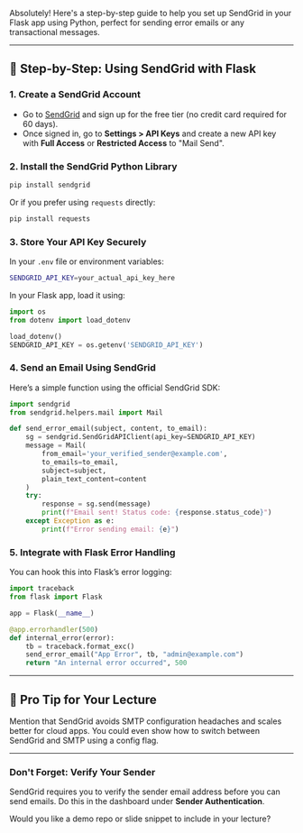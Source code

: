Absolutely! Here's a step-by-step guide to help you set up SendGrid in your Flask app using Python, perfect for sending error emails or any transactional messages.

---

## 🚀 Step-by-Step: Using SendGrid with Flask

### 1. **Create a SendGrid Account**
- Go to [SendGrid](https://sendgrid.com/) and sign up for the free tier (no credit card required for 60 days).
- Once signed in, go to **Settings > API Keys** and create a new API key with **Full Access** or **Restricted Access** to "Mail Send".

### 2. **Install the SendGrid Python Library**
```bash
pip install sendgrid
```

Or if you prefer using `requests` directly:
```bash
pip install requests
```

### 3. **Store Your API Key Securely**
In your `.env` file or environment variables:
```bash
SENDGRID_API_KEY=your_actual_api_key_here
```

In your Flask app, load it using:
```python
import os
from dotenv import load_dotenv

load_dotenv()
SENDGRID_API_KEY = os.getenv('SENDGRID_API_KEY')
```

### 4. **Send an Email Using SendGrid**
Here’s a simple function using the official SendGrid SDK:

```python
import sendgrid
from sendgrid.helpers.mail import Mail

def send_error_email(subject, content, to_email):
    sg = sendgrid.SendGridAPIClient(api_key=SENDGRID_API_KEY)
    message = Mail(
        from_email='your_verified_sender@example.com',
        to_emails=to_email,
        subject=subject,
        plain_text_content=content
    )
    try:
        response = sg.send(message)
        print(f"Email sent! Status code: {response.status_code}")
    except Exception as e:
        print(f"Error sending email: {e}")
```

### 5. **Integrate with Flask Error Handling**
You can hook this into Flask’s error logging:

```python
import traceback
from flask import Flask

app = Flask(__name__)

@app.errorhandler(500)
def internal_error(error):
    tb = traceback.format_exc()
    send_error_email("App Error", tb, "admin@example.com")
    return "An internal error occurred", 500
```

---

## 🧠 Pro Tip for Your Lecture
Mention that SendGrid avoids SMTP configuration headaches and scales better for cloud apps. You could even show how to switch between SendGrid and SMTP using a config flag.

---

### Don't Forget: Verify Your Sender
SendGrid requires you to verify the sender email address before you can send emails. Do this in the dashboard under **Sender Authentication**.

Would you like a demo repo or slide snippet to include in your lecture?
